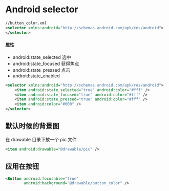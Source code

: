 # Android selector 

```xml
//button_color.xml
<selector xmlns:android="http://schemas.android.com/apk/res/android">
</selector>	
```


#### 属性

* android:state_selected	选中
* android:state_focused		获得焦点
* android:state_pressed		点击
* android:state_enabled		


```xml
<selector xmlns:android="http://schemas.android.com/apk/res/android">
	<item android:state_selected="true" android:color="#fff" />
	<item android:state_focused="true" android:color="#fff" />
	<item android:state_pressed="true" android:color="#fff" />
	<item android:color="#000" />
</selector>
```

## 默认时候的背景图

在 drawable 目录下放一个 pic 文件

```xml
<item android:drawable="@drawable/pic" />
```

## 应用在按钮

```xml
<Button android:focusable="true"
		android:background="@drawable/button_color" />
```

